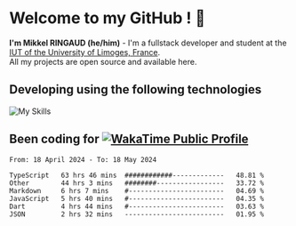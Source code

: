 # Welcome to my GitHub ! 🌃
**I'm Mikkel RINGAUD (he/him)** - I'm a fullstack developer and student at the [IUT of the University of Limoges, France](https://iut.unilim.fr). \
All my projects are open source and available here.

## Developing using the following technologies

![My Skills](https://skillicons.dev/icons?i=dart,solidjs,pnpm,nodejs,ts,js,vercel,html,css,astro,git,md,discord,electron,figma,obsidian,github,windows,arch,bash,bun,c,cloudflare,linux,py,tailwind,vscode,nginx,npm,tauri,vite,zig,yarn,windicss&theme=dark)


## Been coding for [![WakaTime Public Profile](https://wakatime.com/badge/user/0839e595-e07a-435c-8d59-ed95f2a3d6dd.svg?style=flat-square)](https://wakatime.com/@0839e595-e07a-435c-8d59-ed95f2a3d6dd)

<!--START_SECTION:waka-->

```plain
From: 18 April 2024 - To: 18 May 2024

TypeScript   63 hrs 46 mins  ############-------------   48.81 %
Other        44 hrs 3 mins   ########-----------------   33.72 %
Markdown     6 hrs 7 mins    #------------------------   04.69 %
JavaScript   5 hrs 40 mins   #------------------------   04.35 %
Dart         4 hrs 44 mins   #------------------------   03.63 %
JSON         2 hrs 32 mins   -------------------------   01.95 %
```

<!--END_SECTION:waka-->
